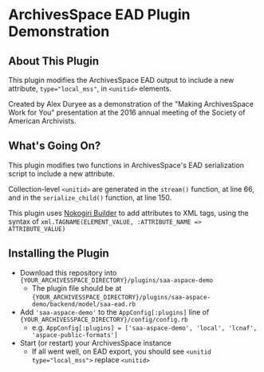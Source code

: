 # ArchivesSpace EAD Plugin Demonstration

## About This Plugin

This plugin modifies the ArchivesSpace EAD output to include a new attribute, `type="local_mss"`, in `<unitid>` elements.

Created by Alex Duryee as a demonstration of the "Making ArchivesSpace Work for You" presentation at the 2016 annual meeting of the Society of American Archivists.

## What's Going On?

This plugin modifies two functions in ArchivesSpace's EAD serialization script to include a new attribute.

Collection-level `<unitid>` are generated in the `stream()` function, at line 66, and in the `serialize_child()` function, at line 150.

This plugin uses [Nokogiri Builder](http://nokogiri.rubyforge.org/nokogiri/Nokogiri/XML/Builder.html) to add attributes to XML tags, using the syntax of `xml.TAGNAME(ELEMENT_VALUE, :ATTRIBUTE_NAME => ATTRIBUTE_VALUE)`

## Installing the Plugin

* Download this repository into `{YOUR_ARCHIVESSPACE_DIRECTORY}/plugins/saa-aspace-demo`
  * The plugin file should be at `{YOUR_ARCHIVESSPACE_DIRECTORY}/plugins/saa-aspace-demo/backend/model/saa-ead.rb`
* Add `'saa-aspace-demo'` to the `AppConfig[:plugins]` line of `{YOUR_ARCHIVESSPACE_DIRECTORY}/config/config.rb`
  * e.g. `AppConfig[:plugins] = ['saa-aspace-demo', 'local', 'lcnaf', 'aspace-public-formats']`
* Start (or restart) your ArchivesSpace instance
  * If all went well, on EAD export, you should see `<unitid type="local_mss">` replace `<unitid>`